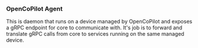 ### OpenCoPilot Agent

This is daemon that runs on a device managed by OpenCoPilot and exposes a gRPC endpoint for core to communicate with. It's job is to forward and translate gRPC calls from core to services running on the same managed device.